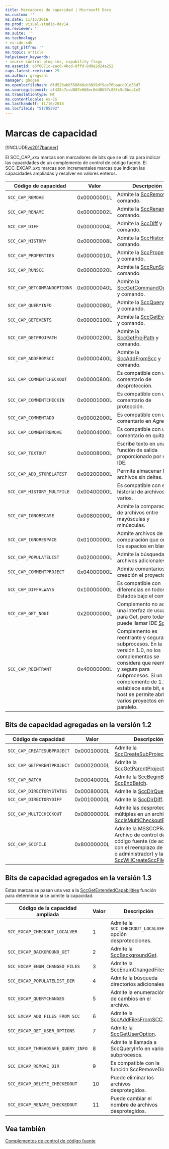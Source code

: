 ```yaml
---
title: Marcadores de capacidad | Microsoft Docs
ms.custom: ''
ms.date: 11/15/2016
ms.prod: visual-studio-dev14
ms.reviewer: ''
ms.suite: ''
ms.technology:
- vs-ide-sdk
ms.tgt_pltfrm: ''
ms.topic: article
helpviewer_keywords:
- source control plug-ins, capability flags
ms.assetid: a3f6071c-eac8-4bcd-8ffd-8d0a2d24a252
caps.latest.revision: 25
ms.author: gregvanl
manager: ghogen
ms.openlocfilehash: 6fd526abb5580b6eb3899df9ee76baacd91e56d7
ms.sourcegitcommit: af428c7ccd007e668ec0dd8697c88fc5d8bca1e2
ms.translationtype: MT
ms.contentlocale: es-ES
ms.lasthandoff: 11/16/2018
ms.locfileid: "51785292"
---
```

# <a name="capability-flags"></a>Marcas de capacidad
[!INCLUDE[vs2017banner](../includes/vs2017banner.md)]

El SCC_CAP_*xxx* marcas son marcadores de bits que se utiliza para indicar las capacidades de un complemento de control de código fuente. El SCC_EXCAP_*xxx* marcas son incrementales marcas que indican las capacidades ampliadas y resolver en valores enteros.  
  
|Código de capacidad|Valor|Descripción|  
|---------------------|-----------|-----------------|  
|`SCC_CAP_REMOVE`|0x00000001L|Admite la [SccRemove](../extensibility/sccremove-function.md) y comando.|  
|`SCC_CAP_RENAME`|0x00000002L|Admite la [SccRename](../extensibility/sccrename-function.md) y comando.|  
|`SCC_CAP_DIFF`|0x00000004L|Admite la [SccDiff](../extensibility/sccdiff-function.md) y comando.|  
|`SCC_CAP_HISTORY`|0x00000008L|Admite la [SccHistory](../extensibility/scchistory-function.md) y comando.|  
|`SCC_CAP_PROPERTIES`|0x00000010L|Admite la [SccProperties](../extensibility/sccproperties-function.md) y comando.|  
|`SCC_CAP_RUNSCC`|0x00000020L|Admite la [SccRunScc](../extensibility/sccrunscc-function.md) y comando.|  
|`SCC_CAP_GETCOMMANDOPTIONS`|0x00000040L|Admite la [SccGetCommandOptions](../extensibility/sccgetcommandoptions-function.md) y comando.|  
|`SCC_CAP_QUERYINFO`|0x00000080L|Admite la [SccQueryInfo](../extensibility/sccqueryinfo-function.md) y comando.|  
|`SCC_CAP_GETEVENTS`|0x00000100L|Admite la [SccGetEvents](../extensibility/sccgetevents-function.md) y comando.|  
|`SCC_CAP_GETPROJPATH`|0x00000200L|Admite la [SccGetProjPath](../extensibility/sccgetprojpath-function.md) y comando.|  
|`SCC_CAP_ADDFROMSCC`|0x00000400L|Admite la [SccAddFromScc](../extensibility/sccaddfromscc-function.md) y comando.|  
|`SCC_CAP_COMMENTCHECKOUT`|0x00000800L|Es compatible con un comentario de desprotección.|  
|`SCC_CAP_COMMENTCHECKIN`|0x00001000L|Es compatible con un comentario de protección.|  
|`SCC_CAP_COMMENTADD`|0x00002000L|Es compatible con un comentario en Agregar.|  
|`SCC_CAP_COMMENTREMOVE`|0x00004000L|Es compatible con un comentario en quitar.|  
|`SCC_CAP_TEXTOUT`|0x00008000L|Escribe texto en una función de salida proporcionado por el IDE.|  
|`SCC_CAP_ADD_STORELATEST`|0x00200000L|Permite almacenar los archivos sin deltas.|  
|`SCC_CAP_HISTORY_MULTFILE`|0x00400000L|Es compatible con el historial de archivos varios.|  
|`SCC_CAP_IGNORECASE`|0x00800000L|Admite la comparación de archivos entre mayúsculas y minúsculas.|  
|`SCC_CAP_IGNORESPACE`|0x01000000L|Admite archivos de comparación que omite los espacios en blanco.|  
|`SCC_CAP_POPULATELIST`|0x02000000L|Admite la búsqueda de archivos adicionales.|  
|`SCC_CAP_COMMENTPROJECT`|0x04000000L|Admite comentarios en creación el proyecto.|  
|`SCC_CAP_DIFFALWAYS`|0x10000000L|Es compatible con diferencias en todos los Estados bajo el control.|  
|`SCC_CAP_GET_NOUI`|0x20000000L|Complemento no admite una interfaz de usuario para Get, pero todavía puede llamar IDE [SccGet](../extensibility/sccget-function.md).|  
|`SCC_CAP_REENTRANT`|0x40000000L|Complemento es reentrante y segura para subprocesos. En la versión 1.0, no los complementos se considera que reentrante y segura para subprocesos. Si un complemento de 1.1 se establece este bit, el host se permite abrir varios proyectos en paralelo.|  
  
## <a name="capability-bits-added-in-version-12"></a>Bits de capacidad agregadas en la versión 1.2  
  
|Código de capacidad|Valor|Descripción|  
|---------------------|-----------|-----------------|  
|`SCC_CAP_CREATESUBPROJECT`|0x00010000L|Admite la [SccCreateSubProject](../extensibility/scccreatesubproject-function.md).|  
|`SCC_CAP_GETPARENTPROJECT`|0x00020000L|Admite la [SccGetParentProjectPath](../extensibility/sccgetparentprojectpath-function.md).|  
|`SCC_CAP_BATCH`|0x00040000L|Admite la [SccBeginBatch](../extensibility/sccbeginbatch-function.md) y [SccEndBatch](../extensibility/sccendbatch-function.md).|  
|`SCC_CAP_DIRECTORYSTATUS`|0x00080000L|Admite la [SccDirQueryInfo](../extensibility/sccdirqueryinfo-function.md).|  
|`SCC_CAP_DIRECTORYDIFF`|0x00100000L|Admite la [SccDirDiff](../extensibility/sccdirdiff-function.md).|  
|`SCC_CAP_MULTICHECKOUT`|0x08000000L|Admite las desprotecciones múltiples en un archivo y la [SccIsMultiCheckoutEnabled](../extensibility/sccismulticheckoutenabled-function.md).|  
|`SCC_CAP_SCCFILE`|0x80000000L|Admite la MSSCCPRJ. Archivo de control de código fuente (de acuerdo con el reemplazo de usuario o administrador) y la [SccWillCreateSccFile](../extensibility/sccwillcreatesccfile-function.md).|  
  
## <a name="capability-bits-added-in-version-13"></a>Bits de capacidad agregados en la versión 1.3  
 Estas marcas se pasan una vez a la [SccGetExtendedCapabilities](../extensibility/sccgetextendedcapabilities-function.md) función para determinar si se admite la capacidad.  
  
|Código de la capacidad ampliada|Valor|Descripción|  
|------------------------------|-----------|-----------------|  
|`SCC_EXCAP_CHECKOUT_LOCALVER`|1|Admite la `SCC_CHECKOUT_LOCALVER` opción desprotecciones.|  
|`SCC_EXCAP_BACKGROUND_GET`|2|Admite la [SccBackgroundGet](../extensibility/sccbackgroundget-function.md).|  
|`SCC_EXCAP_ENUM_CHANGED_FILES`|3|Admite la [SccEnumChangedFiles](../extensibility/sccenumchangedfiles-function.md).|  
|`SCC_EXCAP_POPULATELIST_DIR`|4|Admite la búsqueda directorios adicionales.|  
|`SCC_EXCAP_QUERYCHANGES`|5|Admite la enumeración de cambios en el archivo.|  
|`SCC_EXCAP_ADD_FILES_FROM_SCC`|6|Admite la [SccAddFilesFromSCC](../extensibility/sccaddfilesfromscc-function.md).|  
|`SCC_EXCAP_GET_USER_OPTIONS`|7|Admite la [SccGetUserOption](../extensibility/sccgetuseroption-function.md).|  
|`SCC_EXCAP_THREADSAFE_QUERY_INFO`|8|Admite la llamada a SccQueryInfo en varios subprocesos.|  
|`SCC_EXCAP_REMOVE_DIR`|9|Es compatible con la función SccRemoveDir.|  
|`SCC_EXCAP_DELETE_CHECKEDOUT`|10|Puede eliminar los archivos desprotegidos.|  
|`SCC_EXCAP_RENAME_CHECKEDOUT`|11|Puede cambiar el nombre de archivos desprotegidos.|  
  
## <a name="see-also"></a>Vea también  
 [Complementos de control de código fuente](../extensibility/source-control-plug-ins.md)

